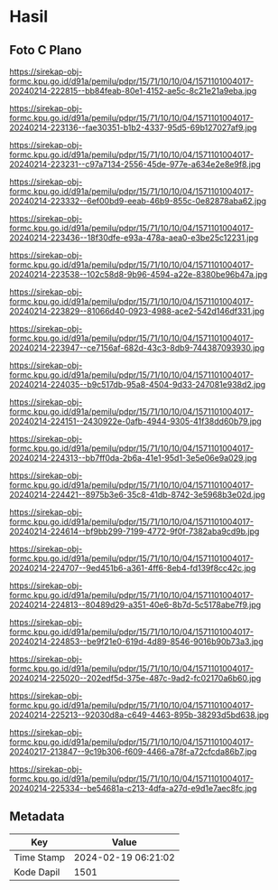 # Hasil

## Foto C Plano

https://sirekap-obj-formc.kpu.go.id/d91a/pemilu/pdpr/15/71/10/10/04/1571101004017-20240214-222815--bb84feab-80e1-4152-ae5c-8c21e21a9eba.jpg

https://sirekap-obj-formc.kpu.go.id/d91a/pemilu/pdpr/15/71/10/10/04/1571101004017-20240214-223136--fae30351-b1b2-4337-95d5-69b127027af9.jpg

https://sirekap-obj-formc.kpu.go.id/d91a/pemilu/pdpr/15/71/10/10/04/1571101004017-20240214-223231--c97a7134-2556-45de-977e-a634e2e8e9f8.jpg

https://sirekap-obj-formc.kpu.go.id/d91a/pemilu/pdpr/15/71/10/10/04/1571101004017-20240214-223332--6ef00bd9-eeab-46b9-855c-0e82878aba62.jpg

https://sirekap-obj-formc.kpu.go.id/d91a/pemilu/pdpr/15/71/10/10/04/1571101004017-20240214-223436--18f30dfe-e93a-478a-aea0-e3be25c12231.jpg

https://sirekap-obj-formc.kpu.go.id/d91a/pemilu/pdpr/15/71/10/10/04/1571101004017-20240214-223538--102c58d8-9b96-4594-a22e-8380be96b47a.jpg

https://sirekap-obj-formc.kpu.go.id/d91a/pemilu/pdpr/15/71/10/10/04/1571101004017-20240214-223829--81066d40-0923-4988-ace2-542d146df331.jpg

https://sirekap-obj-formc.kpu.go.id/d91a/pemilu/pdpr/15/71/10/10/04/1571101004017-20240214-223947--ce7156af-682d-43c3-8db9-744387093930.jpg

https://sirekap-obj-formc.kpu.go.id/d91a/pemilu/pdpr/15/71/10/10/04/1571101004017-20240214-224035--b9c517db-95a8-4504-9d33-247081e938d2.jpg

https://sirekap-obj-formc.kpu.go.id/d91a/pemilu/pdpr/15/71/10/10/04/1571101004017-20240214-224151--2430922e-0afb-4944-9305-41f38dd60b79.jpg

https://sirekap-obj-formc.kpu.go.id/d91a/pemilu/pdpr/15/71/10/10/04/1571101004017-20240214-224313--bb7ff0da-2b6a-41e1-95d1-3e5e06e9a029.jpg

https://sirekap-obj-formc.kpu.go.id/d91a/pemilu/pdpr/15/71/10/10/04/1571101004017-20240214-224421--8975b3e6-35c8-41db-8742-3e5968b3e02d.jpg

https://sirekap-obj-formc.kpu.go.id/d91a/pemilu/pdpr/15/71/10/10/04/1571101004017-20240214-224614--bf9bb299-7199-4772-9f0f-7382aba9cd9b.jpg

https://sirekap-obj-formc.kpu.go.id/d91a/pemilu/pdpr/15/71/10/10/04/1571101004017-20240214-224707--9ed451b6-a361-4ff6-8eb4-fd139f8cc42c.jpg

https://sirekap-obj-formc.kpu.go.id/d91a/pemilu/pdpr/15/71/10/10/04/1571101004017-20240214-224813--80489d29-a351-40e6-8b7d-5c5178abe7f9.jpg

https://sirekap-obj-formc.kpu.go.id/d91a/pemilu/pdpr/15/71/10/10/04/1571101004017-20240214-224853--be9f21e0-619d-4d89-8546-9016b90b73a3.jpg

https://sirekap-obj-formc.kpu.go.id/d91a/pemilu/pdpr/15/71/10/10/04/1571101004017-20240214-225020--202edf5d-375e-487c-9ad2-fc02170a6b60.jpg

https://sirekap-obj-formc.kpu.go.id/d91a/pemilu/pdpr/15/71/10/10/04/1571101004017-20240214-225213--92030d8a-c649-4463-895b-38293d5bd638.jpg

https://sirekap-obj-formc.kpu.go.id/d91a/pemilu/pdpr/15/71/10/10/04/1571101004017-20240217-213847--9c19b306-f609-4466-a78f-a72cfcda86b7.jpg

https://sirekap-obj-formc.kpu.go.id/d91a/pemilu/pdpr/15/71/10/10/04/1571101004017-20240214-225334--be54681a-c213-4dfa-a27d-e9d1e7aec8fc.jpg


## Metadata

| Key        | Value               |
| ---------- | ------------------- |
| Time Stamp | 2024-02-19 06:21:02 |
| Kode Dapil | 1501                |



